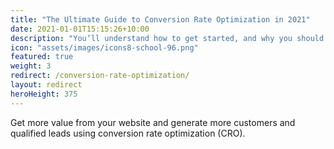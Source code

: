 ```yaml
---
title: "The Ultimate Guide to Conversion Rate Optimization in 2021"
date: 2021-01-01T15:15:26+10:00
description: "You’ll understand how to get started, and why you should focus on optimizing your visitor experience."
icon: "assets/images/icons8-school-96.png"
featured: true
weight: 3
redirect: /conversion-rate-optimization/
layout: redirect
heroHeight: 375
---
```


Get more value from your website and generate more customers and qualified leads using conversion rate optimization (CRO).
